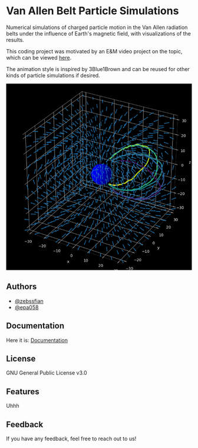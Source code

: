 # Van Allen Belt Particle Simulations

Numerical simulations of charged particle motion in the Van Allen radiation belts under the influence of Earth's magnetic field, with visualizations of the results.

This coding project was motivated by an E&M video project on the topic, which can be viewed [here](https://www.youtube.com/watch?v=F5COR950k9s).

The animation style is inspired by 3Blue1Brown and can be reused for other kinds of particle simulations if desired.

![](https://github.com/zebssfian/Van-Allen-Belt-Particle-Simulations/blob/main/Thumbnail.png)

## Authors

- [@zebssfian](https://github.com/zebssfian)
- [@epa058](https://github.com/epa058)

## Documentation

Here it is: [Documentation](https://github.com/zebssfian/Van-Allen-Belt-Particle-Simulations/blob/main/Documentation.pdf)

## License

GNU General Public License v3.0

## Features

Uhhh

## Feedback

If you have any feedback, feel free to reach out to us!
